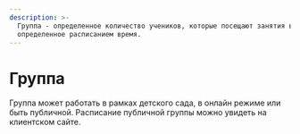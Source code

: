 ```yaml
---
description: >-
  Группа - определенное количество учеников, которые посещают занятия в
  определенное расписанием время.
---
```


# Группа

Группа может работать в рамках детского сада, в онлайн режиме или быть публичной. Расписание публичной группы можно увидеть на клиентском сайте.&#x20;
